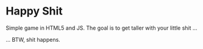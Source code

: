 # Happy Shit

Simple game in HTML5 and JS. The goal is to get taller with your little shit ... 

... BTW, shit happens.
